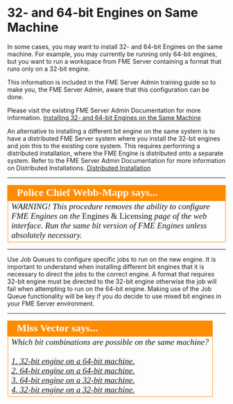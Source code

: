 # 32- and 64-bit Engines on Same Machine #

In some cases, you may want to install 32- and 64-bit Engines on the same machine. For example, you may currently be running only 64-bit engines, but you want to run a workspace from FME Server containing a format that runs only on a 32-bit engine.

This information is included in the FME Server Admin training guide so to make you, the FME Server Admin, aware that this configuration can be done.

Please visit the existing FME Server Admin Documentation for more information.  [Installing 32- and 64-bit Engines on the Same Machine](http://docs.safe.com/fme/2018.0/html/FME_Server_Documentation/Content/AdminGuide/Install_32_and_64_Bit_Engines_On_Same_Machine.htm)

An alternative to installing a different bit engine on the same system is to have a distributed FME Server system where you install the 32-bit engines and join this to the existing core system.  This requires performing a distributed installation, where the FME Engine is distributed onto a separate system.  Refer to the FME Server Admin Documentation for more information on Distributed Installations. [Distributed Installation](http://docs.safe.com/fme/2018.0/html/FME_Server_Documentation/Content/AdminGuide/Distributed-Installation.htm)


---

<!--Police Chief Webb-Mapp Says Section-->

<table style="border-spacing: 0px">
<tr>
<td style="vertical-align:middle;background-color:darkorange;border: 2px solid darkorange">
<i class="fa fa-quote-left fa-lg fa-pull-left fa-fw" style="color:white;padding-right: 12px;vertical-align:text-top"></i>
<span style="color:white;font-size:x-large;font-weight: bold;font-family:serif">Police Chief Webb-Mapp says...</span>
</td>
</tr>

<tr>
<td style="border: 1px solid darkorange">
<span style="font-family:serif; font-style:italic; font-size:larger">
WARNING! This procedure removes the ability to configure FME Engines on the </span><span style="font-family:serif; font-style:bold; font-size:larger"> Engines & Licensing </span><span style="font-family:serif; font-style:italic; font-size:larger"> page of the web interface. Run the same bit version of FME Engines unless absolutely necessary.
</span>
</td>
</tr>
</table>

---

Use Job Queues to configure specific jobs to run on the new engine.  It is important to understand when installing different bit engines that it is necessary to direct the jobs to the correct engine.  A format that requires 32-bit engine must be directed to the 32-bit engine otherwise the job will fail when attempting to run on the 64-bit engine.  Making use of the Job Queue functionality will be key if you do decide to use mixed bit engines in your FME Server environment.

---

<!--Miss Vector Says Section-->

<table style="border-spacing: 0px">
<tr>
<td style="vertical-align:middle;background-color:darkorange;border: 2px solid darkorange">
<i class="fa fa-quote-left fa-lg fa-pull-left fa-fw" style="color:white;padding-right: 12px;vertical-align:text-top"></i>
<span style="color:white;font-size:x-large;font-weight: bold;font-family:serif">Miss Vector says...</span>
</td>
</tr>
<tr>
<td style="border: 1px solid darkorange">
<span style="font-family:serif; font-style:italic; font-size:larger">
Which bit combinations are possible on the same machine?
<br><br><a href="http://52.73.3.37/fmedatastreaming/Manual/QAResponse2017.fmw?chapter=28&question=1&answer=1&DestDataset_TEXTLINE=C%3A%5CFMEOutput%5CQAResponse.html">1. 32-bit engine on a 64-bit machine.</a>
<br><a href="http://52.73.3.37/fmedatastreaming/Manual/QAResponse2017.fmw?chapter=28&question=1&answer=2&DestDataset_TEXTLINE=C%3A%5CFMEOutput%5CQAResponse.html">2. 64-bit engine on a 64-bit machine.</a>
<br><a href="http://52.73.3.37/fmedatastreaming/Manual/QAResponse2017.fmw?chapter=28&question=1&answer=3&DestDataset_TEXTLINE=C%3A%5CFMEOutput%5CQAResponse.html">3. 64-bit engine on a 32-bit machine.</a>
<br><a href="http://52.73.3.37/fmedatastreaming/Manual/QAResponse2017.fmw?chapter=28&question=1&answer=4&DestDataset_TEXTLINE=C%3A%5CFMEOutput%5CQAResponse.html">4. 32-bit engine on a 32-bit machine.</a>

</span>
</td>
</tr>
</table>
